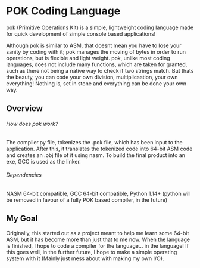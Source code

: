 # POK Coding Language

pok (Primitive Operations Kit) is a simple, lightweight coding language made for quick development of simple console based applications!

Although pok is similar to ASM, that doesnt mean you have to lose your sanity by coding with it; pok manages the moving of bytes in order to run operations, but is flexible and light weight. pok, unlike most coding languages, does not include many functions, which are taken for granted, such as there not being a native way to check if two strings match. But thats the beauty, you can code your own division, multiplicaation, your own everything! Nothing is, set in stone and everything can be done your own way.


## Overview



###### How does pok work?

The compiler.py file, tokenizes the .pok file, which has been input to the application. After this, it translates the tokenized code into 64-bit ASM code and creates an .obj file of it using nasm. To build the final product into an exe, GCC is used as the linker.



###### Dependencies

NASM 64-bit compatible, GCC 64-bit compatible, Python 1.14+ (python will be removed in favour of a fully POK based compiler, in the future)



## My Goal

Originally, this started out as a project meant to help me learn some 64-bit ASM, but it has become more than just that to me now. When the language is finished, I hope to code a compiler for the language... in the language! If this goes well, in the further future, I hope to make a simple operating system with it (Mainly just mess about with making my own I/O).



